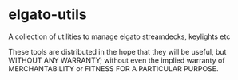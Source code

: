 # elgato-utils
A collection of utilities to manage elgato streamdecks, keylights etc

These tools are distributed in the hope that they will be useful,
but WITHOUT ANY WARRANTY; without even the implied warranty of
MERCHANTABILITY or FITNESS FOR A PARTICULAR PURPOSE.
